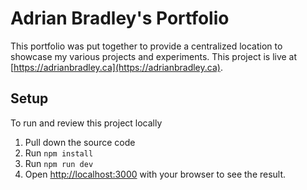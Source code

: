 # Adrian Bradley's Portfolio

This portfolio was put together to provide a centralized location to showcase my various projects and experiments. This project is live at [https://adrianbradley.ca](https://adrianbradley.ca). 

## Setup

To run and review this project locally 
1. Pull down the source code
2. Run `npm install`
3. Run `npm run dev`
4. Open [http://localhost:3000](http://localhost:3000) with your browser to see the result.